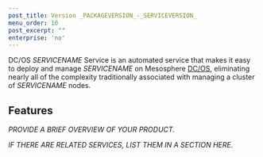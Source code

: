 ```yaml
---
post_title: Version _PACKAGEVERSION_-_SERVICEVERSION_
menu_order: 10
post_excerpt: ""
enterprise: 'no'
---
```


DC/OS _SERVICENAME_ Service is an automated service that makes it easy to deploy and manage _SERVICENAME_ on Mesosphere [DC/OS](https://mesosphere.com/product/), eliminating nearly all of the complexity traditionally associated with managing a cluster of _SERVICENAME_ nodes.

## Features

_PROVIDE A BRIEF OVERVIEW OF YOUR PRODUCT._

_IF THERE ARE RELATED SERVICES, LIST THEM IN A SECTION HERE._
